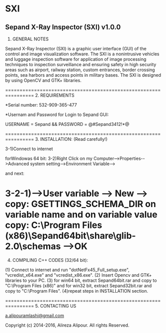 # SXI



Sepand X-Ray Inspector (SXI)  v1.0.0
-------------------------------------


1. GENERAL NOTES

Sepand X-Ray Inspector (SXI) is a graphic user interface (GUI) of the control and image visualization software. The SXI is a nonintrusive vehicles and luggage inspection software for application of image processing techniques to inspection surveillance and ensuring safety in high security areas such as airport, railway station, custom entrances, border crossing points, sea harbors and access points in military bases. The SXI is designed by using OpenCV and GTK+ libraries.   

================================================================
2. REQUIREMENTS

*Serial number: 532-909-365-477

*Usernam and Password for Login to Sepand GUI: 

USERNAME = Sepand && PASSWORD = @#Sepand3412!*@

================================================================
3. INSTALLATION: (Read carefully!)

3-1)Connect to internet

forWindowas 64 bit:
3-2)Right Click on my Computer-->Properties-->Advanced system setting-->Environment Variable-->

and next:

3-2-1)-->User variable --> New --> copy: GSETTINGS_SCHEMA_DIR on variable name and on variable value copy: C:\Program Files (x86)\Sepand64bit\share\glib-2.0\schemas -->OK
================================================================
4. COMPILING C++ CODES (32/64 bit): 

(1) Connect to internet and run "dotNetFx45_Full_setup.exe", "vcredist_x64.exe" and "vcredist_x86.exe". (2) Insert Opencv and GTK+ libraries to your PC. (3) for win64 bit, extract Sepand64bit.rar and copy to "C:\Program Files (x86)" and for win32 bit, extract Sepand32bit.rar and copy to "C:\Program Files". (4)repeat steps in INSTALLATION section.

================================================================
5. CONTACTING US

a.alipouramlashi@gmail.com 

Copyright (c) 2014-2016, Alireza Alipour. All rights Reserved.


                     

                     
